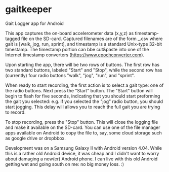 # gaitkeeper
Gait Logger app for Android

This app captures the on-board accelerometer data (x,y,z) as timestamp-tagged file on the SD-card.
Captured filenames are of the form <gait>_<timestamp>.csv where gait is [walk, jog, run, sprint], 
and timestamp is a standard Unix-type 32-bit timestamp. The timestamp portion can bbe cut&paste 
into one of the Internet timestamp converters (https://www.epochconverter.com).
 
Upon starting the app, there will be two rows of buttons. The first row has two standard buttons,
labeled "Start" and "Stop", while the second row has (currently) four radio buttons "walk", "jog",
"run", and "sprint".

When ready to start recording, the first action is to select a gait type: one of the radio buttons.
Next press the "Start" button. The "Start" button will begin to flash for five seconds, indicating 
that you should start preforming the gait you selected: e.g. if you selected the "jog" radio button, 
you should start jogging. This delay will allows you to reach the full gait you are trying to 
record.
  
To stop recording, press the "Stop" button.  This will close the logging file and make it 
available on the SD-card.  You can use one of the file manager apps available on Android to copy
the file to, say, some cloud storage such as google drive or dropbbox.


Development was on a Samsung Galaxy II with Android version 4.04.  While this is a rather old 
Android device, it was cheap and I didn't want to worry about damaging a new(er) Android phone. 
I can live with this old Android getting wet and going south on me: no big money loss.  :)
